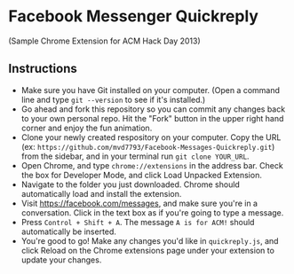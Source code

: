 Facebook Messenger Quickreply
================================
(Sample Chrome Extension for ACM Hack Day 2013)

Instructions
-------------------
* Make sure you have Git installed on your computer. (Open a command line and type `git --version` to see if it's installed.)
* Go ahead and fork this repository so you can commit any changes back to your own personal repo. Hit the "Fork" button in the upper right hand corner and enjoy the fun animation.
* Clone your newly created respository on your computer. Copy the URL (ex: `https://github.com/mvd7793/Facebook-Messages-Quickreply.git`) from the sidebar, and in your terminal run `git clone YOUR_URL`.
* Open Chrome, and type `chrome://extensions` in the address bar. Check the box for Developer Mode, and click Load Unpacked Extension.
* Navigate to the folder you just downloaded. Chrome should automatically load and install the extension.
* Visit https://facebook.com/messages, and make sure you're in a conversation. Click in the text box as if you're going to type a message.
* Press `Control + Shift + A`. The message `A is for ACM!` should automatically be inserted.
* You're good to go! Make any changes you'd like in `quickreply.js`, and click Reload on the Chrome extensions page under your extension to update your changes.